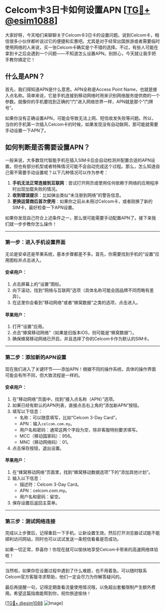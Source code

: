 # Celcom卡3日卡如何设置APN [[TG💪+ @esim1088](https://t.me/s/esim1088)]

大家好呀，今天咱们来聊聊关于Celcom卡3日卡的设置问题。说到Celcom卡，相信很多小伙伴都听说过它的便捷和实惠吧。尤其是对于经常出国旅游或者需要临时使用网络的人来说，买一张Celcom卡确实是个不错的选择。不过，有些人可能在拿到卡之后会遇到一个问题——不知道怎么设置APN。别担心，今天就让我手把手教你搞定它！

## 什么是APN？

首先，我们得知道APN是什么意思。APN全称是Access Point Name，也就是接入点名称。简单来说，它是手机连接到移动网络时用来识别网络服务提供商的一个参数。就像你的手机要找到正确的“门”进入网络世界一样，APN就是那个“门牌号”。

如果你没有正确设置APN，可能会导致无法上网、短信收发失败等问题。所以，当你的手机第一次插入Celcom卡的时候，如果发现没有自动联网，那可能就需要手动设置一下APN了。

## 如何判断是否需要设置APN？

一般来说，大多数现代智能手机在插入SIM卡后会自动检测并配置合适的APN设置。但也有部分机型或者特殊情况可能不会自动完成这个过程。那么，怎么知道自己需不需要手动设置呢？以下几种情况可以作为参考：

1. **手机无法正常连接到互联网**：尝试打开网页或使用任何依赖于网络的应用程序时出现加载失败的情况。
2. **收到错误提示**：比如弹出类似“未注册到网络”的警告信息。
3. **更换运营商后首次使用**：如果你之前从未用过Celcom卡，或者刚换了新的SIM卡，最好检查一下APN设置。

如果你发现自己符合上述条件之一，那么很可能需要手动配置APN了。接下来我们就一步步教你怎么操作！

---

### 第一步：进入手机设置界面

无论是安卓还是苹果系统，基本步骤都差不多。首先，你需要找到手机的“设置”应用图标并点击进入。

#### 安卓用户：
1. 点击屏幕上的“设置”图标。
2. 向下滚动，找到“网络与互联网”选项（具体名称可能会因品牌不同而略有差异）。
3. 在这里你会看到“移动网络”或者“蜂窝数据”之类的选项，点击进入。

#### 苹果用户：
1. 打开“设置”应用。
2. 点击“蜂窝移动网络”（如果是旧版本iOS，则可能是“蜂窝数据”）。
3. 确保蜂窝移动网络已开启，并且选择了你的Celcom卡作为默认的SIM卡。

---

### 第二步：添加新的APN设置

现在我们进入了关键环节——添加APN！根据不同的操作系统，具体的操作界面可能会有所不同，但大致流程是一样的。

#### 安卓用户：
1. 在“移动网络”页面中，找到“接入点名称（APN）”选项。
2. 如果已经有默认的APN列表，直接点击右上角的“添加新APN”按钮。
3. 填写以下信息：
   - 名称：可以随意填写，比如“Celcom 3-Day Card”。
   - APN：输入`celcom.com.my`。
   - 用户名和密码：通常这两个字段为空，除非客服特别要求填写。
   - MCC（移动国家码）：956。
   - MNC（移动网络码）：01。
4. 点击保存按钮，退出设置。

#### 苹果用户：
1. 在“蜂窝移动网络”页面里，找到“蜂窝移动数据选项”下的“添加其他计划”。
2. 输入以下信息：
   - 描述符：Celcom 3-Day Card。
   - APN：celcom.com.my。
   - 用户名和密码：留空。
3. 保存设置后返回主菜单。

---

### 第三步：测试网络连接

完成以上步骤后，记得重启一下手机，让新设置生效。然后打开浏览器试试能不能顺利访问网站，同时也可以试试发送一条短信看看是否成功。

如果一切正常，恭喜你！你现在就可以愉快地享受Celcom卡带来的高速网络体验啦！

---

当然啦，如果你在设置过程中遇到了什么难题，也不用着急。可以随时联系Celcom官方客服寻求帮助，他们一定会尽力为你解答疑问的。

最后再提醒一句，记得定期查看流量使用情况哦，以免超出套餐限制产生额外费用。希望这篇指南能帮到你，祝你旅途愉快！

[[TG💪+ @esim1088](https://t.me/s/esim1088) ![Image](https://i.postimg.cc/4NQfJmqS/Snipaste-2025-05-13-00-14-12.png)]
